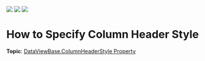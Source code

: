 <!-- default badges list -->
![](https://img.shields.io/endpoint?url=https://codecentral.devexpress.com/api/v1/VersionRange/170692322/19.1.2%2B)
[![](https://img.shields.io/badge/Open_in_DevExpress_Support_Center-FF7200?style=flat-square&logo=DevExpress&logoColor=white)](https://supportcenter.devexpress.com/ticket/details/T830464)
[![](https://img.shields.io/badge/📖_How_to_use_DevExpress_Examples-e9f6fc?style=flat-square)](https://docs.devexpress.com/GeneralInformation/403183)
<!-- default badges end -->
# How to Specify Column Header Style

**Topic**: [DataViewBase.ColumnHeaderStyle Property](https://docs.devexpress.com/WPF/DevExpress.Xpf.Grid.DataViewBase.ColumnHeaderStyle?v=19.1)
